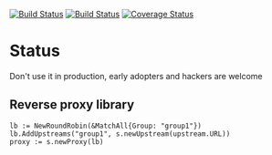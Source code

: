 [![Build Status](https://travis-ci.org/mailgun/vulcan.png)](https://travis-ci.org/mailgun/vulcan)
[![Build Status](https://drone.io/github.com/mailgun/vulcan/status.png)](https://drone.io/github.com/mailgun/vulcan/latest)
[![Coverage Status](https://coveralls.io/repos/mailgun/vulcan/badge.png?branch=master)](https://coveralls.io/r/mailgun/vulcan?branch=master)

Status
=======
Don't use it in production, early adopters and hackers are welcome


Reverse proxy library
----------------------

```golang
lb := NewRoundRobin(&MatchAll{Group: "group1"})
lb.AddUpstreams("group1", s.newUpstream(upstream.URL))
proxy := s.newProxy(lb)
```

